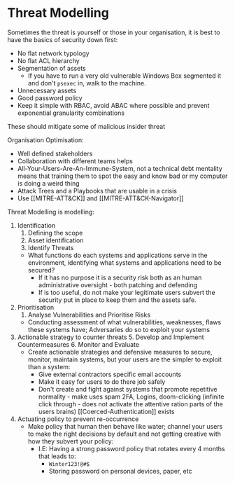 # Threat Modelling

Sometimes the threat is yourself or those in your organisation, it is best to have the basics of security down first:
- No flat network typology
- No flat ACL hierarchy
- Segmentation of assets
	- If you have to run a very old vulnerable Windows Box segmented it and don't `psexec` in, walk to the machine.
- Unnecessary assets
- Good password policy
- Keep it simple with RBAC, avoid ABAC where possible and prevent exponential granularity combinations 

These should mitigate some of malicious insider threat

Organisation Optimisation:
- Well defined stakeholders
- Collaboration with different teams helps
- All-Your-Users-Are-An-Immune-System, not a technical debt mentality means that training them to spot the easy and know bad or my computer is doing a weird thing
- Attack Trees and a Playbooks that are usable in a crisis
- Use [[MITRE-ATT&CK]] and [[MITRE-ATT&CK-Navigator]]

Threat Modelling is modelling:
1. Identification 
	1. Defining the scope
	2. Asset identification
	3. Identify Threats
	- What functions do each systems and applications serve in the environment, identifying what systems and applications need to be secured?
		- If it has no purpose it is a security risk both as an human administrative oversight - both patching and defending
		- If is too useful, do not make your legitimate users subvert the security put in place to keep them and the assets safe.  
3. Prioritisation
	1. Analyse Vulnerabilities and Prioritise Risks
	- Conducting assessment of what vulnerabilities, weaknesses, flaws these systems have; Adversaries do so to exploit your systems
5. Actionable strategy to counter threats
	5. Develop and Implement Countermeasures
	6. Monitor and Evaluate
	- Create actionable strategies and defensive measures to secure, monitor, maintain systems, but your users are the simpler to exploit than a system:
		- Give external contractors specific email accounts   
		- Make it easy for users to do there job safely
		- Don't create and fight against systems that promote repetitive normality - make uses spam 2FA, Logins, doom-clicking (infinite click through - does not activate the attentive ration parts of the users brains) [[Coerced-Authentication]] exists
7. Actuating policy to prevent re-occurrence
	- Make policy that human then behave like water; channel your users to make the right decisions by default and not getting creative with how they subvert your policy:
		- I.E: Having a strong password policy that rotates every 4 months that leads to:
			- `Winter123!@#$`
			- Storing password on personal devices, paper, etc
